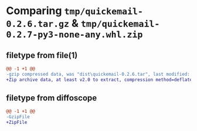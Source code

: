 # Comparing `tmp/quickemail-0.2.6.tar.gz` & `tmp/quickemail-0.2.7-py3-none-any.whl.zip`

## filetype from file(1)

```diff
@@ -1 +1 @@
-gzip compressed data, was "dist\quickemail-0.2.6.tar", last modified: Tue Jul 25 07:55:45 2023, max compression
+Zip archive data, at least v2.0 to extract, compression method=deflate
```

## filetype from diffoscope

```diff
@@ -1 +1 @@
-GzipFile
+ZipFile
```

